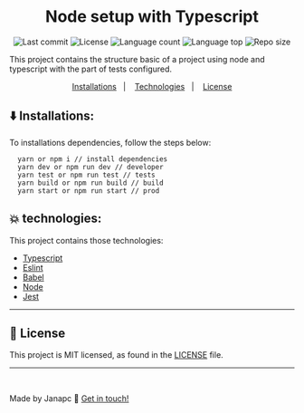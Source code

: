 
<h1 align="center">
  Node setup with Typescript
</h1>

<p align="center">
  <img alt="Last commit" src="https://img.shields.io/github/last-commit/janapc/node-setup-ts"/>
  <img alt="License" src="https://img.shields.io/github/license/janapc/node-setup-ts"/>
  <img alt="Language count" src="https://img.shields.io/github/languages/count/janapc/node-setup-ts"/>
  <img alt="Language top" src="https://img.shields.io/github/languages/top/janapc/node-setup-ts"/>
    <img alt="Repo size" src="https://img.shields.io/github/repo-size/janapc/node-setup-ts"/>
</p>

<p>This project contains the structure basic of a project using node and typescript with the part of tests configured.
<p align="center">
  <a href="#arrowdown-installations">Installations</a>&nbsp;&nbsp;&nbsp;|&nbsp;&nbsp;&nbsp;
  <a href="#boom-technologies">Technologies</a>&nbsp;&nbsp;&nbsp;|&nbsp;&nbsp;&nbsp;
  <a href="#page_facing_up-license">License</a>
</p>

## :arrow_down: Installations:
To installations dependencies, follow the steps below:
```
  yarn or npm i // install dependencies
  yarn dev or npm run dev // developer
  yarn test or npm run test // tests
  yarn build or npm run build // build
  yarn start or npm run start // prod
```

## :boom: technologies:
This project contains those technologies:

- [Typescript](https://www.typescriptlang.org/)
- [Eslint](https://eslint.org/)
- [Babel](https://babeljs.io/)
- [Node](https://nodejs.org/en/)
- [Jest](https://jestjs.io/)

***

## :page_facing_up: License

This project is MIT licensed, as found in the [LICENSE](https://github.com/janapc/node-setup-ts/blob/main/LICENSE) file.


***

<br>

Made by Janapc :metal: [Get in touch!](https://www.linkedin.com/in/janaina-pedrina/)